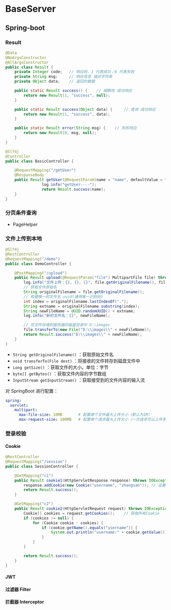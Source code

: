 # BaseServer



## Spring-boot



### Result

```java
@Data
@NoArgsConstructor
@AllArgsConstructor
public class Result {
    private Integer code;   // 响应码，1 代表成功；0 代表失败
    private String msg;     // 响应信息 描述字符串
    private Object data;    // 返回的数据

    public static Result success() {    // 增删改 成功响应
        return new Result(1, "success", null);
    }

    public static Result success(Object data) {     // 查询 成功响应
        return new Result(1, "success", data);
    }

    public static Result error(String msg) {    // 失败响应
        return new Result(0, msg, null);
    }
}
```

```java
@Slf4j
@Controller
public class BasicController {

    @RequestMapping("/getUser")
    @ResponseBody
    public Result getUser(@RequestParam(name = "name", defaultValue = "unknown user") String name) {
				log.info("getUser----");
				return Result.success(name);
    }
}
```



### 分页条件查询

* PageHelper







### 文件上传到本地

```java
@Slf4j
@RestController
@RequestMapping("/demo")
public class DemoController {

    @PostMapping("/upload")
    public Result upload(@RequestParam("file") MultipartFile file) throws IOException {
        log.info("文件上传：{}, {}, {}", file.getOriginalFilename(), file.getContentType(), file.getSize());
        // 获取文件原始名
        String originalFilename = file.getOriginalFilename();
        // 构建唯一的文件名 uuid(通用唯一识别码)
        int index = originalFilename.lastIndexOf(".");
        String extname = originalFilename.substring(index);
        String newFileName = UUID.randomUUID() + extname;
        log.info("新的文件名：{}", newFileName);

        // 将文件存储到服务器的磁盘目录中 D:\images
        file.transferTo(new File("D:\\images\\" + newFileName));
        return Result.success("D:\\images\\" + newFileName);
    }
}
```



* `String getOriginalFilename()` ：获取原始文件名
* `void transferTo(File dest)` ：将接收的文件转存到磁盘文件中
* `Long getSize()` ：获取文件的大小。单位：字节
* `byte[] getBytes()` ：获取文件内容的字节数组
* `InputStream getInputStream()` ：获取接受到的文件内容的输入流



对 SpringBoot 进行配置：

```yaml
spring:
  servlet:
    multipart:
      max-file-size: 10MB       # 配置单个文件最大上传大小（默认为1M）
      max-request-size: 100MB   # 配置单个请求最大上传大小（一次请求可以上传多个文件）
```





### 登录校验



#### Cookie





```java
@RestController
@RequestMapping("/session")
public class SessionController {

    @GetMapping("c1")
    public Result cookie1(HttpServletResponse response) throws IOException {
        response.addCookie(new Cookie("username", "zhangsan")); // 设置Cookie/响应Cookie
        return Result.success();
    }

    @GetMapping("c2")
    public Result cookie2(HttpServletRequest request) throws IOException {
        Cookie[] cookies = request.getCookies();    // 获取所有Cookie
        if (cookies != null) {
            for (Cookie cookie : cookies) {
                if (cookie.getName().equals("username")) {
                    System.out.println("username:" + cookie.getValue());
                }
            }
        }

        return Result.success();
    }
}
```





#### JWT



#### 过滤器 Filter



#### 拦截器 Interceptor

























